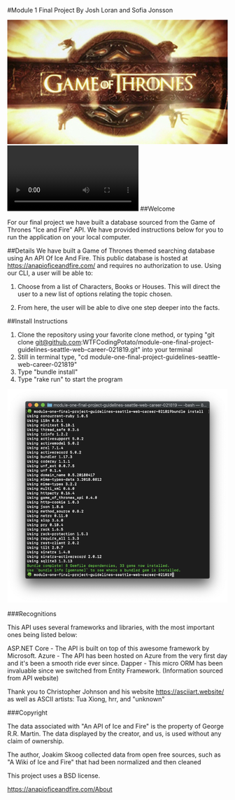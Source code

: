 #Module 1 Final Project
By Josh Loran and Sofia Jonsson

![alt text](lib/art/Game_of_Thrones_title_card.jpg)
![alt text](lib/art/mod_one_proj_video.mov)
##Welcome

For our final project we have built a database sourced from the Game of Thrones "Ice and Fire" API. We have provided instructions below for you to run the application on your local computer.


##Details
We have built a Game of Thrones themed searching database using An API Of Ice And Fire. This public database is hosted at https://anapioficeandfire.com/ and requires no authorization to use. Using our CLI, a user will be able to:

1.  Choose from a list of Characters, Books or Houses. This will direct the user to a new list of options relating the topic chosen.

2. From here, the user will be able to dive one step deeper into the facts.


##Install Instructions
1. Clone the repository using your favorite clone method, or typing "git clone git@github.com:WTFCodingPotato/module-one-final-project-guidelines-seattle-web-career-021819.git" into your terminal
2. Still in terminal type, "cd module-one-final-project-guidelines-seattle-web-career-021819"
3. Type "bundle install"
4. Type "rake run" to start the program

![alt text](lib/art/Bundle_install.png)

###Recognitions

This API uses several frameworks and libraries, with the most important ones being listed below:

ASP.NET Core - The API is built on top of this awesome framework by Microsoft.
Azure - The API has been hosted on Azure from the very first day and it's been a smooth ride ever since.
Dapper - This micro ORM has been invaluable since we switched from Entity Framework. (Information sourced from API website)

Thank you to Christopher Johnson and his website https://asciiart.website/ as well as ASCII artists: Tua Xiong, hrr, and "unknown"

###Copyright

The data associated with "An API of Ice and Fire" is the property of George R.R. Martin. The data displayed by the creator, and us, is used without any claim of ownership.

The author, Joakim Skoog collected data from open free sources, such as "A Wiki of Ice and Fire" that had been normalized and then cleaned

This project uses a BSD license.

https://anapioficeandfire.com/About
